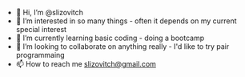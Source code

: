 - 👋 Hi, I’m @slizovitch
- 👀 I’m interested in so many things - often it depends on my current special interest
- 🌱 I’m currently learning basic coding - doing a bootcamp
- 💞️ I’m looking to collaborate on anything really - I'd like to try pair programmaing
- 📫 How to reach me slizovitch@gmail.com

<!---
slizovitch/slizovitch is a ✨ special ✨ repository because its `README.md` (this file) appears on your GitHub profile.
You can click the Preview link to take a look at your changes.
--->
